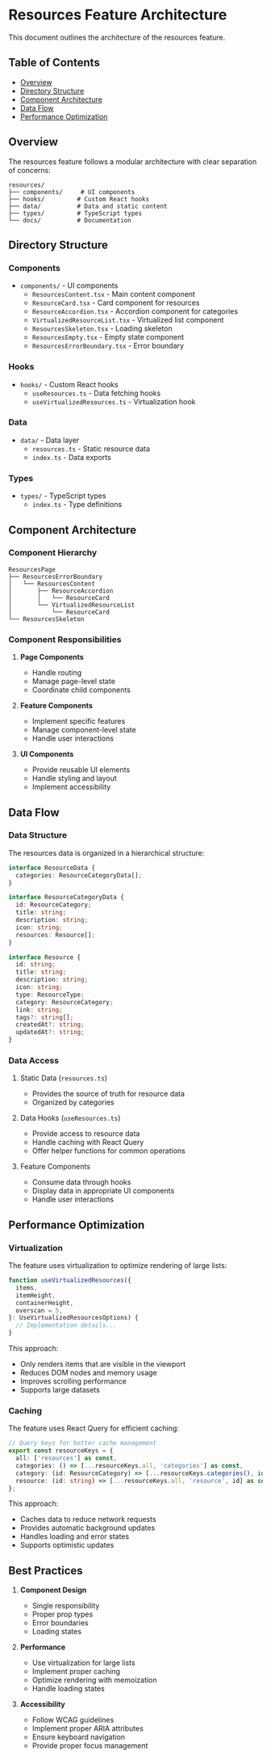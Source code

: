 # Resources Feature Architecture

This document outlines the architecture of the resources feature.

## Table of Contents
- [Overview](#overview)
- [Directory Structure](#directory-structure)
- [Component Architecture](#component-architecture)
- [Data Flow](#data-flow)
- [Performance Optimization](#performance-optimization)

## Overview

The resources feature follows a modular architecture with clear separation of concerns:

```
resources/
├── components/     # UI components
├── hooks/         # Custom React hooks
├── data/          # Data and static content
├── types/         # TypeScript types
└── docs/          # Documentation
```

## Directory Structure

### Components
- `components/` - UI components
  - `ResourcesContent.tsx` - Main content component
  - `ResourceCard.tsx` - Card component for resources
  - `ResourceAccordion.tsx` - Accordion component for categories
  - `VirtualizedResourceList.tsx` - Virtualized list component
  - `ResourcesSkeleton.tsx` - Loading skeleton
  - `ResourcesEmpty.tsx` - Empty state component
  - `ResourcesErrorBoundary.tsx` - Error boundary

### Hooks
- `hooks/` - Custom React hooks
  - `useResources.ts` - Data fetching hooks
  - `useVirtualizedResources.ts` - Virtualization hook

### Data
- `data/` - Data layer
  - `resources.ts` - Static resource data
  - `index.ts` - Data exports

### Types
- `types/` - TypeScript types
  - `index.ts` - Type definitions

## Component Architecture

### Component Hierarchy
```
ResourcesPage
├── ResourcesErrorBoundary
│   └── ResourcesContent
│       ├── ResourceAccordion
│       │   └── ResourceCard
│       └── VirtualizedResourceList
│           └── ResourceCard
└── ResourcesSkeleton
```

### Component Responsibilities

1. **Page Components**
   - Handle routing
   - Manage page-level state
   - Coordinate child components

2. **Feature Components**
   - Implement specific features
   - Manage component-level state
   - Handle user interactions

3. **UI Components**
   - Provide reusable UI elements
   - Handle styling and layout
   - Implement accessibility

## Data Flow

### Data Structure
The resources data is organized in a hierarchical structure:

```typescript
interface ResourceData {
  categories: ResourceCategoryData[];
}

interface ResourceCategoryData {
  id: ResourceCategory;
  title: string;
  description: string;
  icon: string;
  resources: Resource[];
}

interface Resource {
  id: string;
  title: string;
  description: string;
  icon: string;
  type: ResourceType;
  category: ResourceCategory;
  link: string;
  tags?: string[];
  createdAt?: string;
  updatedAt?: string;
}
```

### Data Access
1. Static Data (`resources.ts`)
   - Provides the source of truth for resource data
   - Organized by categories

2. Data Hooks (`useResources.ts`)
   - Provide access to resource data
   - Handle caching with React Query
   - Offer helper functions for common operations

3. Feature Components
   - Consume data through hooks
   - Display data in appropriate UI components
   - Handle user interactions

## Performance Optimization

### Virtualization
The feature uses virtualization to optimize rendering of large lists:

```typescript
function useVirtualizedResources({
  items,
  itemHeight,
  containerHeight,
  overscan = 5,
}: UseVirtualizedResourcesOptions) {
  // Implementation details...
}
```

This approach:
- Only renders items that are visible in the viewport
- Reduces DOM nodes and memory usage
- Improves scrolling performance
- Supports large datasets

### Caching
The feature uses React Query for efficient caching:

```typescript
// Query keys for better cache management
export const resourceKeys = {
  all: ['resources'] as const,
  categories: () => [...resourceKeys.all, 'categories'] as const,
  category: (id: ResourceCategory) => [...resourceKeys.categories(), id] as const,
  resource: (id: string) => [...resourceKeys.all, 'resource', id] as const,
};
```

This approach:
- Caches data to reduce network requests
- Provides automatic background updates
- Handles loading and error states
- Supports optimistic updates

## Best Practices

1. **Component Design**
   - Single responsibility
   - Proper prop types
   - Error boundaries
   - Loading states

2. **Performance**
   - Use virtualization for large lists
   - Implement proper caching
   - Optimize rendering with memoization
   - Handle loading states

3. **Accessibility**
   - Follow WCAG guidelines
   - Implement proper ARIA attributes
   - Ensure keyboard navigation
   - Provide proper focus management 